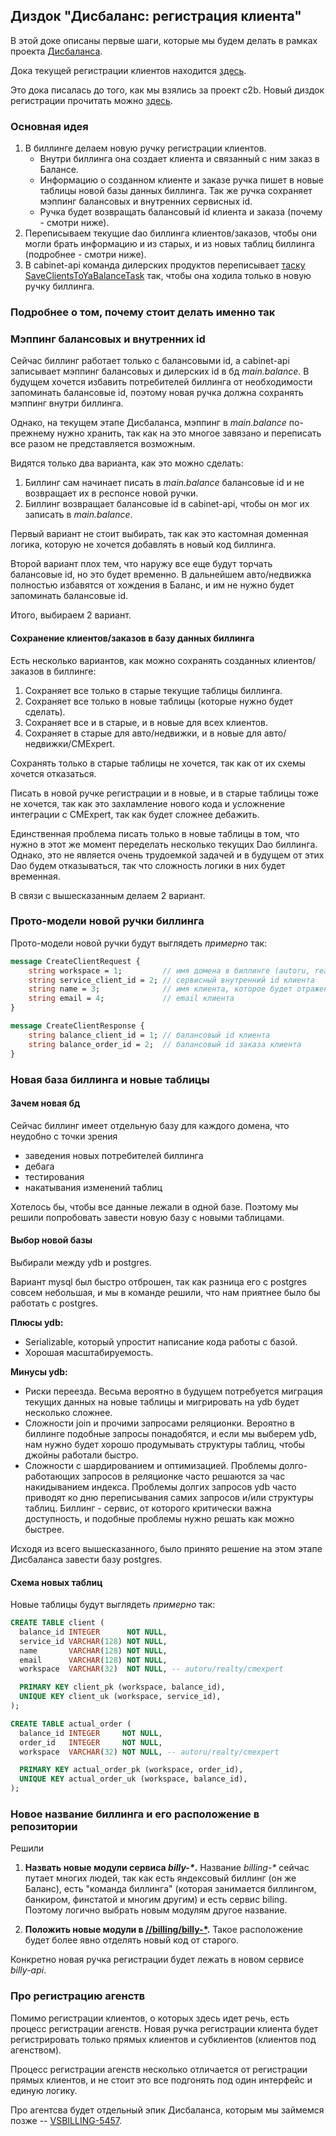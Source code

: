 ## Диздок "Дисбаланс: регистрация клиента"

В этой доке описаны первые шаги, которые мы будем делать в рамках проекта [Дисбаланса](disbalance.md).

Дока текущей регистрации клиентов находится [здесь](https://wiki.yandex-team.ru/users/fedleonid/old-process-creation-clients).

Это дока писалась до того, как мы взялись за проект c2b. Новый диздок регистрации прочитать можно [здесь](c2b_registration.md).

### Основная идея

1) В биллинге делаем новую ручку регистрации клиентов.
   - Внутри биллинга она создает клиента и связанный с ним заказ в Балансе.
   - Информацию о созданном клиенте и заказе ручка пишет в новые таблицы новой базы данных биллинга. Так же ручка сохраняет мэппинг балансовых и внутренних сервисных id.
   - Ручка будет возвращать балансовый id клиента и заказа (почему - смотри ниже).
2) Переписываем текущие dao биллинга клиентов/заказов, чтобы они могли брать информацию и из старых, и из новых таблиц биллинга (подробнее - смотри ниже).
3) В cabinet-api команда дилерских продуктов переписывает [таску SaveClientsToYaBalanceTask](https://a.yandex-team.ru/arc_vcs/classifieds/cabinet-api/cabinet-tasks/src/main/scala/ru/auto/cabinet/tasks/impl/ya_balance/SaveClientsToYaBalanceTask.scala?rev=r9360999) так,
чтобы она ходила только в новую ручку биллинга.

### Подробнее о том, почему стоит делать именно так

### Мэппинг балансовых и внутренних id

Сейчас биллинг работает только с балансовыми id, а cabinet-api записывает мэппинг балансовых и дилерских id в бд _main.balance_.
В будущем хочется избавить потребителей биллинга от необходимости запоминать балансовые id, поэтому новая ручка должна сохранять мэппинг внутри биллинга.

Однако, на текущем этапе Дисбаланса, мэппинг в _main.balance_ по-прежнему нужно хранить, так как на это многое завязано и переписать все разом не представляется возможным.

Видятся только два варианта, как это можно сделать:
1) Биллинг сам начинает писать в _main.balance_ балансовые id и не возвращает их в респонсе новой ручки.
2) Биллинг возвращает балансовые id в cabinet-api, чтобы он мог их записать в _main.balance_.

Первый вариант не стоит выбирать, так как это кастомная доменная логика, которую не хочется добавлять в новый код биллинга.

Второй вариант плох тем, что наружу все еще будут торчать балансовые id, но это будет временно.
В дальнейшем авто/недвижка полностью избавятся от хождения в Баланс, и им не нужно будет запоминать балансовые id.

Итого, выбираем 2 вариант.

#### Сохранение клиентов/заказов в базу данных биллинга

Есть несколько вариантов, как можно сохранять созданных клиентов/заказов в биллинге:

1) Сохраняет все только в старые текущие таблицы биллинга.
2) Сохраняет все только в новые таблицы (которые нужно будет сделать).
3) Сохраняет все и в старые, и в новые для всех клиентов.
4) Сохраняет в старые для авто/недвижки, и в новые для авто/недвижки/CMExpert.

Сохранять только в старые таблицы не хочется, так как от их схемы хочется отказаться.

Писать в новой ручке регистрации и в новые, и в старые таблицы тоже не хочется, так как это захламление нового кода и усложнение интеграции с CMExpert, так как будет сложнее дебажить.

Единственная проблема писать только в новые таблицы в том, что нужно в этот же момент переделать несколько текущих Dao биллинга.
Однако, это не является очень трудоемкой задачей и в будущем от этих Dao будем отказываться, так что сложность логики в них будет временная.

В связи с вышесказанным делаем 2 вариант.

### Прото-модели новой ручки биллинга

Прото-модели новой ручки будут выглядеть _примерно_ так:

```protobuf
message CreateClientRequest {
    string workspace = 1;         // имя домена в биллинге (autoru, realty, realty_commercial, cm_expert)
    string service_client_id = 2; // сервисный внутренний id клиента
    string name = 3;              // имя клиента, которое будет отражено в Балансе
    string email = 4;             // email клиента
}

message CreateClientResponse {
    string balance_client_id = 1; // балансовый id клиента
    string balance_order_id = 2;  // балансовый id заказа клиента
}
```

### Новая база биллинга и новые таблицы

#### Зачем новая бд

Сейчас биллинг имеет отдельную базу для каждого домена, что неудобно с точки зрения
- заведения новых потребителей биллинга
- дебага
- тестирования
- накатывания изменений таблиц

Хотелось бы, чтобы все данные лежали в одной базе. Поэтому мы решили попробовать завести новую базу с новыми таблицами.

#### Выбор новой базы

Выбирали между ydb и postgres.

Вариант mysql был быстро отброшен, так как разница его с postgres совсем небольшая, и мы в команде решили, что нам приятнее было бы работать c postgres.

**Плюсы ydb:**
- Serializable, который упростит написание кода работы с базой.
- Хорошая масштабируемость.

**Минусы ydb:**
- Риски переезда. Весьма вероятно в будущем потребуется миграция текущих данных на новые таблицы и мигрировать на ydb будет несколько сложнее.
- Сложности join и прочими запросами реляционки. Вероятно в биллинге подобные запросы понадобятся, и если мы выберем ydb, нам нужно будет хорошо продумывать структуры таблиц, чтобы джойны работали быстро.
- Сложности с шардированием и оптимизацией. Проблемы долго-работающих запросов в реляционке часто решаются за час накидыванием индекса.
Проблемы долгих запросов ydb часто приводят ко дню переписывания самих запросов и/или структуры таблиц.
Биллинг - сервис, от которого критически важна доступность, и подобные проблемы нужно решать как можно быстрее.

Исходя из всего вышесказанного, было принято решение на этом этапе Дисбаланса завести базу postgres.

#### Схема новых таблиц

Новые таблицы будут выглядеть _примерно_ так:

```sql
CREATE TABLE client (
  balance_id INTEGER      NOT NULL,
  service_id VARCHAR(128) NOT NULL,
  name       VARCHAR(128) NOT NULL,
  email      VARCHAR(128) NOT NULL,
  workspace  VARCHAR(32)  NOT NULL, -- autoru/realty/cmexpert

  PRIMARY KEY client_pk (workspace, balance_id),
  UNIQUE KEY client_uk (workspace, service_id),
);

CREATE TABLE actual_order (
  balance_id INTEGER     NOT NULL,
  order_id   INTEGER     NOT NULL,
  workspace  VARCHAR(32) NOT NULL, -- autoru/realty/cmexpert

  PRIMARY KEY actual_order_pk (workspace, order_id),
  UNIQUE KEY actual_order_uk (workspace, balance_id),
);
```

### Новое название биллинга и его расположение в репозитории

Решили

1) **Назвать новые модули сервиса _billy-\*_.**
   Название _billing-*_ сейчас путает многих людей, так как есть яндексовый биллинг (он же Баланс),
   есть "команда биллинга" (которая занимается биллингом, банкиром, финстатой и многим другим) и есть сервис biling.
   Поэтому логично выбрать новым модулям другое название.

2) **Положить новые модули в [//billing/billy-\*](../../billy).** Такое расположение будет более явно отделять новый код от старого.

Конкретно новая ручка регистрации будет лежать в новом сервисе _billy-api_.

### Про регистрацию агенств

Помимо регистрации клиентов, о которых здесь идет речь, есть процесс регистрации агенств.
Новая ручка регистрации клиента будет регистрировать только прямых клиентов и субклиентов (клиентов под агенством).

Процесс регистрации агенств несколько отличается от регистрации прямых клиентов, и не стоит это все подгонять под один интерфейс и единую логику.

Про агентсва будет отдельный эпик Дисбаланса, которым мы займемся позже -- [VSBILLING-5457](https://st.yandex-team.ru/VSBILLING-5457).
